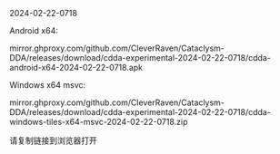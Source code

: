 2024-02-22-0718

Android x64:

mirror.ghproxy.com/github.com/CleverRaven/Cataclysm-DDA/releases/download/cdda-experimental-2024-02-22-0718/cdda-android-x64-2024-02-22-0718.apk

Windows x64 msvc:

mirror.ghproxy.com/github.com/CleverRaven/Cataclysm-DDA/releases/download/cdda-experimental-2024-02-22-0718/cdda-windows-tiles-x64-msvc-2024-02-22-0718.zip

请复制链接到浏览器打开

